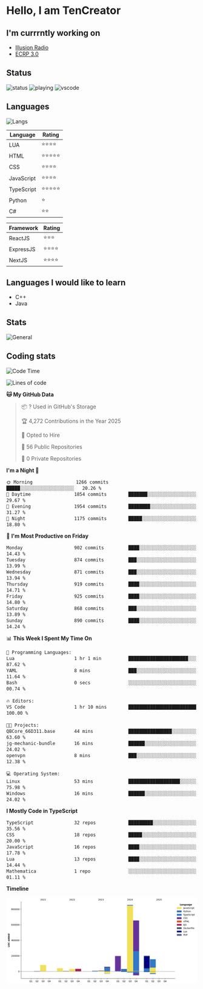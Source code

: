 # Hello, I am TenCreator

## I'm currrntly working on
- [Illusion Radio](https://illusionradio.co.uk/)
- [ECRP 3.0](http://github.com/Emerald-Coast-Roleplay/)

## Status
![status](https://api.statusbadges.me/badge/status/518334475038359555?simple=true&style=for-the-badge)
![playing](https://api.statusbadges.me/badge/playing/518334475038359555?style=for-the-badge)
![vscode](https://api.statusbadges.me/badge/vscode/518334475038359555?style=for-the-badge)

## Languages
![Langs](https://github-readme-stats.vercel.app/api/top-langs/?username=tencreator&layout=compact&theme=radical)


|Language|Rating|
|--------|------|
|LUA|⭐️⭐️⭐️⭐️|
|HTML|⭐️⭐️⭐️⭐️⭐️|
|CSS|⭐️⭐️⭐️⭐️|
|JavaScript|⭐️⭐️⭐️⭐️|
|TypeScript|⭐️⭐️⭐️⭐️⭐️|
|Python|⭐️|
|C#|⭐️⭐️ |

|Framework|Rating|
|--------|------|
|ReactJS|⭐️⭐️⭐|
|ExpressJS|⭐️⭐️⭐️⭐️|
|NextJS|⭐️⭐️⭐⭐️|

## Languages I would like to learn
- C++
- Java

## Stats
![General](https://github-readme-stats.vercel.app/api?username=tencreator&show_icons=true&theme=radical)

## Coding stats

<!--START_SECTION:waka-->
![Code Time](http://img.shields.io/badge/Code%20Time-638%20hrs%2027%20mins-blue)

![Lines of code](https://img.shields.io/badge/From%20Hello%20World%20I%27ve%20Written-2.4%20million%20lines%20of%20code-blue)

**🐱 My GitHub Data** 

> 📦 ? Used in GitHub's Storage 
 > 
> 🏆 4,272 Contributions in the Year 2025
 > 
> 💼 Opted to Hire
 > 
> 📜 56 Public Repositories 
 > 
> 🔑 0 Private Repositories 
 > 
**I'm a Night 🦉** 

```text
🌞 Morning                1266 commits        █████░░░░░░░░░░░░░░░░░░░░   20.26 % 
🌆 Daytime                1854 commits        ███████░░░░░░░░░░░░░░░░░░   29.67 % 
🌃 Evening                1954 commits        ████████░░░░░░░░░░░░░░░░░   31.27 % 
🌙 Night                  1175 commits        █████░░░░░░░░░░░░░░░░░░░░   18.80 % 
```
📅 **I'm Most Productive on Friday** 

```text
Monday                   902 commits         ████░░░░░░░░░░░░░░░░░░░░░   14.43 % 
Tuesday                  874 commits         ███░░░░░░░░░░░░░░░░░░░░░░   13.99 % 
Wednesday                871 commits         ███░░░░░░░░░░░░░░░░░░░░░░   13.94 % 
Thursday                 919 commits         ████░░░░░░░░░░░░░░░░░░░░░   14.71 % 
Friday                   925 commits         ████░░░░░░░░░░░░░░░░░░░░░   14.80 % 
Saturday                 868 commits         ███░░░░░░░░░░░░░░░░░░░░░░   13.89 % 
Sunday                   890 commits         ████░░░░░░░░░░░░░░░░░░░░░   14.24 % 
```


📊 **This Week I Spent My Time On** 

```text
💬 Programming Languages: 
Lua                      1 hr 1 min          ██████████████████████░░░   87.62 % 
YAML                     8 mins              ███░░░░░░░░░░░░░░░░░░░░░░   11.64 % 
Bash                     0 secs              ░░░░░░░░░░░░░░░░░░░░░░░░░   00.74 % 

🔥 Editors: 
VS Code                  1 hr 10 mins        █████████████████████████   100.00 % 

🐱‍💻 Projects: 
QBCore_66D311.base       44 mins             ████████████████░░░░░░░░░   63.60 % 
jg-mechanic-bundle       16 mins             ██████░░░░░░░░░░░░░░░░░░░   24.02 % 
openvpn                  8 mins              ███░░░░░░░░░░░░░░░░░░░░░░   12.38 % 

💻 Operating System: 
Linux                    53 mins             ███████████████████░░░░░░   75.98 % 
Windows                  16 mins             ██████░░░░░░░░░░░░░░░░░░░   24.02 % 
```

**I Mostly Code in TypeScript** 

```text
TypeScript               32 repos            █████████░░░░░░░░░░░░░░░░   35.56 % 
CSS                      18 repos            █████░░░░░░░░░░░░░░░░░░░░   20.00 % 
JavaScript               16 repos            ████░░░░░░░░░░░░░░░░░░░░░   17.78 % 
Lua                      13 repos            ████░░░░░░░░░░░░░░░░░░░░░   14.44 % 
Mathematica              1 repo              ░░░░░░░░░░░░░░░░░░░░░░░░░   01.11 % 
```



**Timeline**

![Lines of Code chart](https://raw.githubusercontent.com/tencreator/tencreator/main/assets/bar_graph.png)


<!--END_SECTION:waka-->
